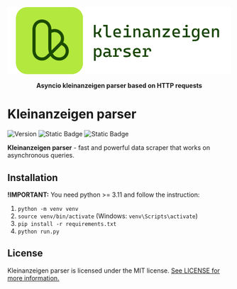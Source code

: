 ![Tux, the Linux mascot](/assets/kleinanzeigen-parser.png)

<div align="center">
    <b>Asyncio kleinanzeigen parser based on HTTP requests</b>
</div>

# Kleinanzeigen parser
![Version](https://img.shields.io/badge/1.0-green?style=flat&logo=version&label=version) ![Static Badge](https://img.shields.io/badge/async-blue?style=flat) ![Static Badge](https://img.shields.io/badge/telegram-blue?style=flat&link=https%3A%2F%2Ft.me%2Fprogerfromselo)

**Kleinanzeigen parser** - fast and powerful data scraper that works on asynchronous queries.
## Installation

**!IMPORTANT:** You need python >= 3.11 and follow the instruction:

1. `python -m venv venv`
2. `source venv/bin/activate` (Windows: `venv\Scripts\activate`)
3. `pip install -r requirements.txt`
4. `python run.py`

## License
Kleinanzeigen parser is licensed under the MIT license. [See LICENSE for more information.](https://github.com/pashtetx/async-kleinanzeigen-parser/blob/main/LICENSE)
